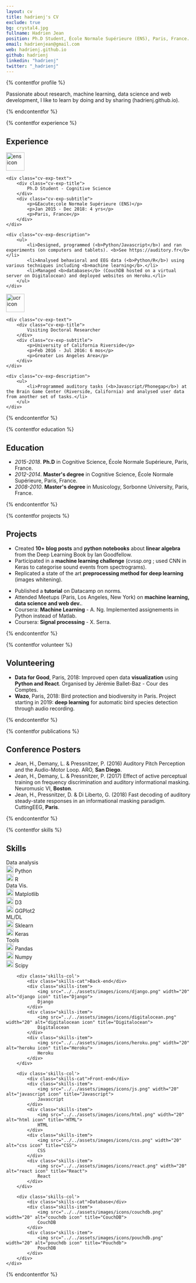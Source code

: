 ```yaml
---
layout: cv
title: hadrienj's CV
exclude: true
bg: crystal4.jpg
fullname: Hadrien Jean
position: Ph.D Student, École Normale Supérieure (ENS), Paris, France.
email: hadrienjean@gmail.com
web: hadrienj.github.io
github: hadrienj
linkedin: "hadrienj"
twitter: "_hadrienj"
---
```


{% contentfor profile %}

Passionate about research, machine learning, data science and web development, I like to learn by doing and by sharing (hadrienj.github.io).

{% endcontentfor %}



{% contentfor experience %}

## Experience

<div class="cv-exp">
    <div class="cv-exp-logo">
        <img class="inline-icon" src="../../assets/images/icons/ens_crop.png" width="50" alt="ens icon" title="ENS">
    </div>

    <div class="cv-exp-text">
        <div class="cv-exp-title">
            Ph.D Student - Cognitive Science
        </div>
        <div class="cv-exp-subtitle">
            <p>&Eacute;cole Normale Supérieure (ENS)</p>
            <p>Jan 2015 - Dec 2018: 4 yrs</p>
            <p>Paris, France</p>
        </div>
    </div>

    <div class="cv-exp-description">
        <ul>
            <li>Designed, programmed (<b>Python/Javascript</b>) and ran experiments (on computers and tablets). <b>See https://auditory.fr</b></li>
            <li>Analysed behavioral and EEG data (<b>Python/R</b>) using various techniques including <b>machine learning</b>.</li>
            <li>Managed <b>databases</b> (CouchDB hosted on a virtual server on Digitalocean) and deployed websites on Heroku.</li>
        </ul>
    </div>
</div>


<div class="cv-exp">
    <div class="cv-exp-logo">
        <img class="inline-icon" src="../../assets/images/icons/ucr.png" width="50" alt="ucr icon" title="University California Riverside">
    </div>

    <div class="cv-exp-text">
        <div class="cv-exp-title">
            Visiting Doctoral Researcher
        </div>
        <div class="cv-exp-subtitle">
            <p>University of California Riverside</p>
            <p>Feb 2016 - Jul 2016: 6 mos</p>
            <p>Greater Los Angeles Area</p>
        </div>
    </div>

    <div class="cv-exp-description">
        <ul>
            <li>Programmed auditory tasks (<b>Javascript/Phonegap</b>) at the Brain Game Center (Riverside, California) and analysed user data from another set of tasks.</li>
        </ul>
    </div>
</div>

{% endcontentfor %}




{% contentfor education %}

## Education

- *2015-2018*. **Ph.D** in Cognitive Science, École Normale Supérieure, Paris, France.
- *2012-2014*. **Master's degree** in Cognitive Science, École Normale Supérieure, Paris, France.
- *2008-2010*. **Master's degree** in Musicology, Sorbonne University, Paris, France.

{% endcontentfor %}




{% contentfor projects %}

## Projects

<div class="flex">
    <div class="flex-in">
        <ul>
            <li>Created <b>10+ blog posts</b> and <b>python notebooks</b> about <b>linear algebra</b> from the Deep Learning Book by Ian Goodfellow.</li>
            <li>Participated in a <b>machine learning challenge</b> (cvssp.org ; used CNN in Keras to categorise sound events from spectrograms).</li>
            <li>Replicated a state of the art <b>preprocessing method for deep learning</b> (images whitening).</li>
        </ul>
    </div>
    <div>
        <ul>
            <li>Published a <b>tutorial</b> on Datacamp on norms.</li>
            <li>Attended Meetups (Paris, Los Angeles, New York) on <b>machine learning, data science and web dev.</b>.</li>
            <li>Coursera: <b>Machine Learning</b> - A. Ng. Implemented assignements in Python instead of Matlab.</li>
            <li>Coursera: <b>Signal processing</b> - X. Serra.</li>
        </ul>
    </div>
</div>

{% endcontentfor %}




{% contentfor volunteer %}

## Volunteering

- **Data for Good**, Paris, 2018: Improved open data **visualization** using **Python and React**. Organised by Jérémie Ballet-Baz - Cour des Comptes.
- **Wazo**, Paris, 2018: Bird protection and biodiversity in Paris. Project starting in 2019: **deep learning** for automatic bird species detection through audio recording.

{% endcontentfor %}




{% contentfor publications %}

## Conference Posters

- Jean, H., Demany, L. & Pressnitzer, P. (2016) Auditory Pitch Perception and the Audio-Motor Loop. ARO, **San Diego**.
- Jean, H., Demany, L. & Pressnitzer, P. (2017) Effect of active perceptual training on frequency discrimination and auditory informational masking. Neuromusic VI, **Boston**.
- Jean, H., Pressnitzer, D. & Di Liberto, G. (2018) Fast decoding of auditory steady-state responses in an informational masking paradigm. CuttingEEG, **Paris**.

{% endcontentfor %}





{% contentfor skills %}

## Skills

<div class='card-section'>
    <div class='skills'>
        <div class='skills-col'>
            <div class="skills-cat">Data analysis</div>
            <div class="skills-item">
                <img src="../../assets/images/icons/python.png" width="20" alt="python icon" title="Python">
                Python
            </div>
            <div class="skills-item">
                <img src="../../assets/images/icons/r.png" width="20" alt="r icon" title="R">
                R
            </div>
        </div>
        <div class='skills-col'>
            <div class="skills-cat">Data Vis.</div>
            <div class="skills-item">
                <img src="../../assets/images/icons/matplotlib.png" width="20" alt="Matplotlib icon" title="Matplotlib">
                Matplotlib
            </div>
            <div class="skills-item">
                <img src="../../assets/images/icons/d3.png" width="20" alt="D3 icon" title="D3">
                D3
            </div>
            <div class="skills-item">
                <img src="../../assets/images/icons/ggplot2.png" width="20" alt="GGPlot2 icon" title="GGPlot2">
                GGPlot2
            </div>
        </div>
        <div class='skills-col'>
            <div class="skills-cat">ML/DL</div>
            <div class="skills-item">
                <img src="../../assets/images/icons/sklearn.png" width="20" alt="sklearn icon" title="Scikit Learn">
                Sklearn
            </div>
            <div class="skills-item">
                <img src="../../assets/images/icons/keras.png" width="20" alt="keras icon" title="Keras">
                Keras
            </div>
        </div>
        <div class='skills-col'>
            <div class="skills-cat">Tools</div>
            <div class="skills-item">
                <img src="../../assets/images/icons/pandas.png" width="20" alt="Pandas icon" title="Pandas">
                Pandas
            </div>
            <div class="skills-item">
                <img src="../../assets/images/icons/np.png" width="20" alt="numpy icon" title="Numpy">
                Numpy
            </div>
            <div class="skills-item">
                <img src="../../assets/images/icons/scipy.png" width="20" alt="Scipy icon" title="Scipy">
                Scipy
            </div>
        </div>



        <div class='skills-col'>
            <div class="skills-cat">Back-end</div>
            <div class="skills-item">
                <img src="../../assets/images/icons/django.png" width="20" alt="django icon" title="Django">
                Django
            </div>
            <div class="skills-item">
                <img src="../../assets/images/icons/digitalocean.png" width="20" alt="digitalocean icon" title="Digitalocean">
                Digitalocean
            </div>
            <div class="skills-item">
                <img src="../../assets/images/icons/heroku.png" width="20" alt="heroku icon" title="Heroku">
                Heroku
            </div>
        </div>

        <div class='skills-col'>
            <div class="skills-cat">Front-end</div>
            <div class="skills-item">
                <img src="../../assets/images/icons/js.png" width="20" alt="javascript icon" title="Javascript">
                Javascript
            </div>
            <div class="skills-item">
                <img src="../../assets/images/icons/html.png" width="20" alt="html icon" title="HTML">
                HTML
            </div>
            <div class="skills-item">
                <img src="../../assets/images/icons/css.png" width="20" alt="css icon" title="CSS">
                CSS
            </div>
            <div class="skills-item">
                <img src="../../assets/images/icons/react.png" width="20" alt="react icon" title="React">
                React
            </div>
        </div>

        <div class='skills-col'>
            <div class="skills-cat">Database</div>
            <div class="skills-item">
                <img src="../../assets/images/icons/couchdb.png" width="20" alt="couchdb icon" title="CouchDB">
                CouchDB
            </div>
            <div class="skills-item">
                <img src="../../assets/images/icons/pouchdb.png" width="20" alt="pouchdb icon" title="Pouchdb">
                PouchDB
            </div>
        </div>
    </div>
</div>

<!-- ## Skills

### Advanced

- Python
- R
- Django
- CouchDB
- Javascript (ES6)

#### Intermediate

- Machine learning
- Git
- Statistics

#### Basic

- Latex
- Jekyll -->

{% endcontentfor %}
